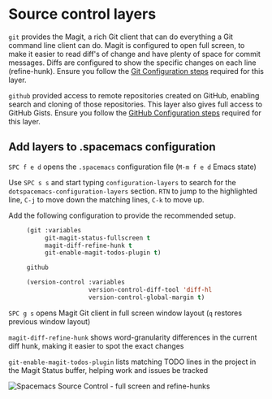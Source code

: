 # Source control layers

`git` provides the Magit, a rich Git client that can do everything a Git command line client can do.  Magit is configured to open full screen, to make it easier to read diff's of change and have plenty of space for commit messages.  Diffs are configured to show the specific changes on each line (refine-hunk).  Ensure you follow the [Git Configuration steps](git-configuration.md) required for this layer.

`github` provided access to remote repositories created on GitHub, enabling search and cloning of those repositories.  This layer also gives full access to GitHub Gists.  Ensure you follow the [GitHub Configuration steps](github-configuration.md) required for this layer.


## Add layers to .spacemacs configuration

`SPC f e d` opens the `.spacemacs` configuration file (`M-m f e d` Emacs state)

Use `SPC s s` and start typing `configuration-layers` to search for the `dotspacemacs-configuration-layers` section.  `RTN` to jump to the highlighted line, `C-j` to move down the matching lines, `C-k` to move up.

Add the following configuration to provide the recommended setup.

```lisp
     (git :variables
          git-magit-status-fullscreen t
          magit-diff-refine-hunk t
          git-enable-magit-todos-plugin t)

     github

     (version-control :variables
                      version-control-diff-tool 'diff-hl
                      version-control-global-margin t)
```

`SPC g s` opens Magit Git client in full screen window layout (`q` restores previous window layout)

`magit-diff-refine-hunk` shows word-granularity differences in the current diff hunk, making it easier to spot the exact changes

`git-enable-magit-todos-plugin` lists matching TODO lines in the project in the Magit Status buffer, helping work and issues be tracked


![Spacemacs Source Control - full screen and refine-hunks](/images/spacemacs-magit-fullscreen-refine-hunks-example.png)

